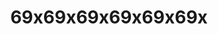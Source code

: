 ---
pid: ls160
title: 69x69x69x69x69x69x
location_transcription: Any part of Philly
coordinates: "[-75.170751000975, 39.957977727837]"
zipcode: '19177'
gen_neighborhood: Center City
neighborhood: Rittenhouse Square, Fitler Square, Logan Square
outside_phl: 
age: 
age_range: 
instagram: 
image_file_name: ls_160.jpg
proposal_transcription: "(abstract piece)"
topic: Unknown
topic_summary: '0'
type: 2D,Conceptual
keywords_other: 
credit: 
image_labels: 
twitter: 
facebook: 
permalink: "/monuments/ls160/"
layout: item-page
---